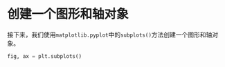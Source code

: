# 创建一个图形和轴对象

接下来，我们使用`matplotlib.pyplot`中的`subplots()`方法创建一个图形和轴对象。

```python
fig, ax = plt.subplots()
```
